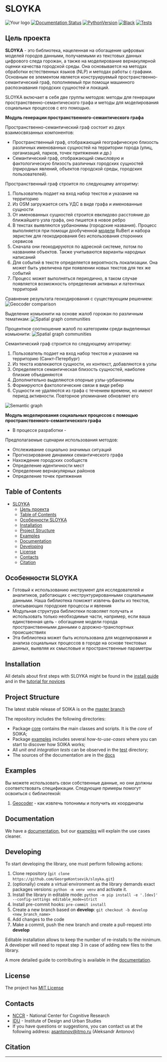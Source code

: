 # SLOYKA

![Your logo](data/logo.png)
[![Documentation Status](https://readthedocs.org/projects/soika/badge/?version=latest)](https://soika.readthedocs.io/en/latest/?badge=latest)
[![PythonVersion](https://img.shields.io/badge/python-3.8%20%7C%203.9%20%7C%203.10-blue)](https://pypi.org/project/scikit-learn/)
[![Black](https://img.shields.io/badge/code%20style-black-000000.svg)](https://github.com/psf/black)
[![Tests](https://github.com/GeorgeKontsevik/sloyka/actions/workflows/tests.yml/badge.svg?branch=dev)](https://github.com/GeorgeKontsevik/sloyka/actions/workflows/tests.yml)

## Цель проекта

**SLOYKA** - это библиотека, нацеленная на обогащение цифровых моделей городов данными, получаемыми из текстовых данных цифрового следа горожан, а также на моделирование вернакулярной оценки качества городской среды. Она основывается на методах обработки естественных языков (NLP) и методах работы с графами. Основным ее элементом является конструируемый пространственно-семантический граф, пополняемый при помощи машинного распознавания городских сущностей и локаций.

SLOYKA включает в себя две группы методов: методы для генерации пространственно-семантического графа и методы для моделирования социальных процессов с его помощью.

**Модуль генерации пространственного-семантического графа**

Пространственно-семантический граф состоит из двух взаимосвязанных компонентов: 
- Пространственный граф, отображающий географическую близость различных именованных сущностей на территории города (улиц, организаций, парков, точек притяжения и др.)
- Семантический граф, отображающий смысловую и фактологическую близость различных городских сущностей (природных явлений, объектов городской среды, городских пользователей).

Пространственный граф строится по следующему алгоритму:
1. Пользователь подает на вход набор текстов и указание на территорию
2. Из OSM загружается сеть УДС в виде графа и именованные сущности
3. От именованных сущностей строится евклидово расстояние до ближайшего узла графа, оно пишется в новое ребро
4. В текстах выявляются урбанонимы (городские названия). Процесс выполняется при помощи дообученной
[модели](https://huggingface.co/Geor111y/flair-ner-addresses-extractor) RuBert и набора эвристик для геокодирования без использования сторонних сервисов
1. Сначала они геокодируются по адресной системе, потом по названиям объектов. Также учитываются варианты народных написаний
2. Для событий в тексте определяется вероятность локализации. Она может быть увеличена при появлении новых текстов для тех же событий
3. Процесс может выполняться периодично, в таком случае появляется возможность определения активных и латентных территорий

Сравнение результата геокодирования с существующим решением:
![Geocoder comparison](/data/Сравнение_эффективности_извлечения_адреса_3.png)

Выделение комьюнити на основе жалоб горожан по различным тематикам:
![Spatial graph communities](/data/photo_2023-12-25_01-44-15.jpg)

Процентное соотношение жалоб по категориям среди выделенных комьюнити:
![Spatial graph communities](/data/photo_2023-12-25_01-44-14.jpg)


Семантический граф строится по следующему алгоритму:
1. Пользователь подает на вход набор текстов и указание на территорию (Санкт-Петербург)
2. Из текста извлекаются сущности, их контекст, добавляются в узлы
3. Определяется семантическая близость сущностей, наиболее близкие объединяются
4. Дополнительно выделяются опорные узлы-урбанонимы
5. Формируются фактологические связи в виде ребер
6. Сущности не удаляются из графа с течением времени, но имеют период активности. Повторное упоминание обновляет его

![Semantic graph](/data/photo_2024-01-11_20-31-29.jpg)

**Модуль моделирования социальных процессов с помощью пространственного-семантического графа**
- В процессе разработки -

Предполагаемые сценарии использования методов:
- Отслеживание социально значимых ситуаций
- Прогнозирование динамики семантического графа
- Нахождение городских сообществ
- Определение идентичности мест
- Определение вернакулярных районов
- Определение точек притяжения


## Table of Contents

- [SLOYKA](#sloyka)
  - [Цель проекта](#цель-проекта)
  - [Table of Contents](#table-of-contents)
  - [Особенности SLOYKA](#особенности-sloyka)
  - [Installation](#installation)
  - [Project Structure](#project-structure)
  - [Examples](#examples)
  - [Documentation](#documentation)
  - [Developing](#developing)
  - [License](#license)
  - [Contacts](#contacts)
  - [Citation](#citation)


## Особенности SLOYKA

- Готовый к использованию инструмент для исследователей и аналитиков, работающих с неструктурированными социальными данными. Наша библиотека поможет извлечь факты из текстов, описывающих городские процессы и явления
- Модульная структура библиотеки позволяет получать и использовать только необходимые части, например, если ваша единственная цель - обогащение модели города пространственными данными о дорожно-транспортных происшествиях
- Эта библиотека может быть использована для моделирования и анализа социальных процессов в городе на основе текстовых данных, выявляя их смысловые и пространственные параметры

## Installation

All details about first steps with SLOYKA might be found in the [install guide](https://soika.readthedocs.io/en/latest/soika/installation.html)
and in the [tutorial for novices](https://soika.readthedocs.io/en/latest/soika/quickstart.html)

## Project Structure

The latest stable release of SOIKA is on the [master branch](https://github.com/GeorgeKontsevik/sloyka/tree/master) 

The repository includes the following directories:

* Package [core](https://github.com/iduprojects/SOIKA/tree/master/factfinder)  contains the main classes and scripts. It is the *core* of SOIKA;
* Package [examples](https://github.com/iduprojects/SOIKA/tree/master/examples) includes several *how-to-use-cases* where you can start to discover how SOIKA works;
* All *unit and integration tests* can be observed in the [test]() directory;
* The sources of the documentation are in the [docs](https://github.com/iduprojects/SOIKA/tree/master/docs) 
                                                        
## Examples
Вы можете использовать свои собственные данные, но они должны соответствовать спецификации. Следующие примеры помогут освоиться с библиотекой:

1. [Geocoder](examples/geocoder_example.ipynb) - как извлечь топонимы и получить их координаты

## Documentation

We have a [documentation](https://soika.readthedocs.io/en/latest/?badge=latest), but our [examples](#examples) will explain the use cases cleaner.

## Developing

To start developing the library, one must perform following actions:

1. Clone repository (`git clone https://github.com/GeorgeKontsevik/sloyka.git`)
2. (optionally) create a virtual environment as the library demands exact packages versions: `python -m venv venv` and activate it.
3. Install the library in editable mode: `python -m pip install -e '.[dev]' --config-settings editable_mode=strict`
4. Install pre-commit hooks: `pre-commit install`
5. Create a new branch based on **develop**: `git checkout -b develop <new_branch_name>`
6. Add changes to the code
7. Make a commit, push the new branch and create a pull-request into **develop**

Editable installation allows to keep the number of re-installs to the minimum. A developer will need to repeat step 3 in case of adding new files to the library.

A more detailed guide to contributing is available in the [documentation](docs/source/contribution.rst).

## License

The project has [MIT License](./LICENSE)

## Contacts

- [NCCR](https://actcognitive.org/o-tsentre/kontakty) - National Center for Cognitive Research
- [IDU](https://idu.itmo.ru/en/contacts/contacts.htm) - Institute of Design and Urban Studies
- If you have questions or suggestions, you can contact us at the following address: asantonov@itmo.ru (Aleksandr Antonov)

## Citation

---


